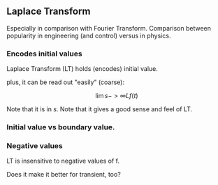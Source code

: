 
## Laplace Transform
Especially in comparison with Fourier Transform.
Comparison between popularity in engineering (and control) versus in physics.

### Encodes initial values
Laplace Transform (LT) holds (encodes) initial value.

plus, it can be read out "easily" (coarse):

$$ \lim s->\infty L{f(t)} $$

Note that it is in $s$.
Note that it gives a good sense and feel of LT.

### Initial value vs boundary value.

### Negative values
LT is insensitive to negative values of f.

Does it make it better for transient, too?

